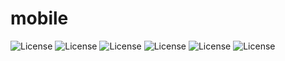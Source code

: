 # mobile
<img src="/gioi-thieu.png" alt="License">
<img src="/home.png" alt="License">
<img src="/login.png" alt="License">
<img src="/search.png" alt="License">
<img src="/view.png" alt="License">
<img src="/sourt.png" alt="License">
